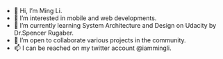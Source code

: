 - 👋 Hi, I’m Ming Li.
- 👀 I’m interested in mobile and web developments.
- 🌱 I’m currently learning System Architecture and Design on Udacity by Dr.Spencer Rugaber.
- 💞️ I’m open to collaborate various projects in the community.
- 📫 I can be reached on my twitter account @iammingli.

<!---
mingxli/mingxli is a ✨ special ✨ repository because its `README.md` (this file) appears on your GitHub profile.
You can click the Preview link to take a look at your changes.
--->
